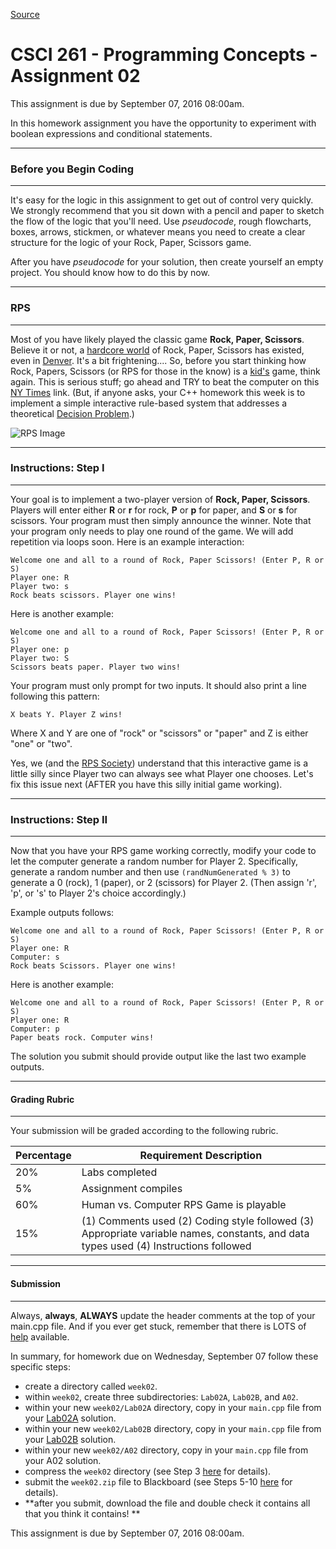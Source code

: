 
[Source](http://eecs.mines.edu/Courses/csci261/homework/hw2.php "Permalink to CSCI 261 - Programming Concepts - Assignment 02")

# CSCI 261 - Programming Concepts - Assignment 02

This assignment is due by September 07, 2016 08:00am.

In this homework assignment you have the opportunity to experiment with boolean expressions and conditional statements.

  

* * *

### Before you Begin Coding

* * *

It's easy for the logic in this assignment to get out of control very quickly. We strongly recommend that you sit down with a pencil and paper to sketch the flow of the logic that you'll need. Use _pseudocode_, rough flowcharts, boxes, arrows, stickmen, or whatever means you need to create a clear structure for the logic of your Rock, Paper, Scissors game.

After you have _pseudocode_ for your solution, then  create yourself an empty project. You should know how to do this by now.

  

* * *

### RPS

* * *

  

Most of you have likely played the classic game **Rock, Paper, Scissors**. Believe it or not, a [hardcore world][1] of Rock, Paper, Scissors has existed, even in [Denver][2]. It's a bit frightening.... So, before you start thinking how Rock, Papers, Scissors (or RPS for those in the know) is a [kid's][3] game, think again. This is serious stuff; go ahead and TRY to beat the computer on this [NY Times][3] link. (But, if anyone asks, your C++ homework this week is to implement a simple interactive rule-based system that addresses a theoretical [Decision Problem][4].)

![RPS Image][5]  

* * *

### Instructions: Step I

* * *

Your goal is to implement a two-player version of **Rock, Paper, Scissors**. Players will enter either **R** or **r** for rock, **P** or **p** for paper, and **S** or **s** for scissors. Your program must then simply announce the winner. Note that your program only needs to play one round of the game. We will add repetition via loops soon. Here is an example interaction:
```
Welcome one and all to a round of Rock, Paper Scissors! (Enter P, R or S)  
Player one: R  
Player two: s  
Rock beats scissors. Player one wins!
```
Here is another example:
```
Welcome one and all to a round of Rock, Paper Scissors! (Enter P, R or S)  
Player one: p  
Player two: S  
Scissors beats paper. Player two wins!
```
Your program must only prompt for two inputs. It should also print a line following this pattern:
```
X beats Y. Player Z wins!
```
Where X and Y are one of "rock" or "scissors" or "paper" and Z is either "one" or "two".

  

Yes, we (and the [RPS Society][1]) understand that this interactive game is a little silly since Player two can always see what Player one chooses. Let's fix this issue next (AFTER you have this silly initial game working).

  

* * *

### Instructions: Step II

* * *

Now that you have your RPS game working correctly, modify your code  to let the computer generate a random number for Player 2. Specifically,  generate a random number and then use `(randNumGenerated % 3)` to  generate a 0 (rock), 1  (paper), or 2 (scissors) for Player 2. (Then assign 'r',  'p', or 's' to Player 2's choice accordingly.)

Example outputs follows:
```
Welcome one and all to a round of Rock, Paper Scissors! (Enter P, R or S)   
Player one: R   
Computer: s  
Rock beats Scissors. Player one wins!   
```
Here is another example:
```
Welcome one and all to a round of Rock, Paper Scissors! (Enter P, R or S)   
Player one: R   
Computer: p  
Paper beats rock. Computer wins!   
```
The solution you submit should provide output like the last two example outputs.

  

* * *

#### Grading Rubric

* * *

Your submission will be graded according to the following rubric.

| Percentage | Requirement Description |
| --- | --- |
| 20% | Labs completed |
| 5%  | Assignment compiles |
| 60% | Human vs. Computer RPS Game is playable |
| 15% | (1) Comments used (2) Coding style followed (3) Appropriate variable names, constants, and data types used (4) Instructions followed |

  

* * *

#### Submission

* * *

Always, **always**, **ALWAYS** update the header comments at the top of your main.cpp file. And if you ever get stuck, remember that there is LOTS of [help][6] available.

In summary, for homework due on Wednesday, September 07 follow these specific steps:

* create a directory called `week02`.
* within `week02`, create three subdirectories: `Lab02A`, `Lab02B`, and `A02`.
* within your new `week02/Lab02A` directory, copy in your `main.cpp` file from your [Lab02A][7] solution.
* within your new `week02/Lab02B` directory, copy in your `main.cpp` file from your [Lab02B][8] solution.
* within your new `week02/A02` directory, copy in your `main.cpp` file from your A02 solution.
* compress the `week02` directory (see Step 3 [here][9] for details).
* submit the `week02.zip` file to Blackboard (see Steps 5-10 [here][10] for details).
* **after you submit, download the file and double check it contains all that you think it contains! **

This assignment is due by September 07, 2016 08:00am.

[1]: http://www.worldrps.com/
[2]: http://www.prlog.org/10553153-denvers-coolest-rock-paper-scissors-tournament-benefits-local-non-profit.html
[3]: http://www.nytimes.com/interactive/science/rock-paper-scissors.html?_r=0
[4]: http://en.wikipedia.org/wiki/Decision_problem
[5]: http://eecs.mines.edu/images/hw2_rps.jpg "RPS Image"
[6]: ../resources/help.php
[7]: ../labs/lab02a.php
[8]: ../labs/lab02b.php
[9]: ../resources/submission.php#3
[10]: ../resources/submission.php#5
  
